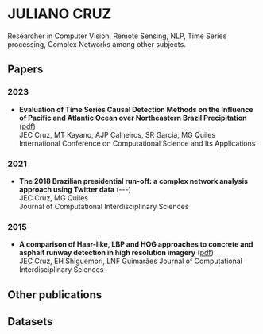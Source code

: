 # JULIANO CRUZ
Researcher in Computer Vision, Remote Sensing, NLP, Time Series processing, Complex Networks among other subjects. 

## Papers
<!-- Google Scholar Crawler info https://scholar.google.com/intl/en/scholar/inclusion.html -->

### 2023
- **Evaluation of Time Series Causal Detection Methods on the Influence of Pacific and Atlantic Ocean over Northeastern Brazil Precipitation** ([pdf](https://github.com/jkreuz/publications/blob/main/papers/JCruz2023_ICCSA.pdf?raw=true))  
  JEC Cruz, MT Kayano, AJP Calheiros, SR Garcia, MG Quiles  
  International Conference on Computational Science and Its Applications

### 2021
  - **The 2018 Brazilian presidential run-off: a complex network analysis approach using Twitter data** (---)  
  JEC Cruz, MG Quiles  
  Journal of Computational Interdisciplinary Sciences

### 2015 
  - **A comparison of Haar-like, LBP and HOG approaches to concrete and asphalt runway detection in high resolution imagery** ([pdf](https://epacis.net/jcis/PDF_JCIS/JCIS11-art.0101.pdf))  
  JEC Cruz, EH Shiguemori, LNF Guimarães
  Journal of Computational Interdisciplinary Sciences

## Other publications

## Datasets
